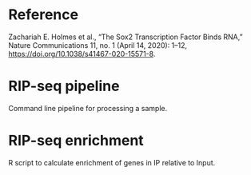 # Reference
Zachariah E. Holmes et al., “The Sox2 Transcription Factor Binds RNA,” Nature Communications 11, no. 1 (April 14, 2020): 1–12, https://doi.org/10.1038/s41467-020-15571-8.

# RIP-seq pipeline
Command line pipeline for processing a sample.

# RIP-seq enrichment
R script to calculate enrichment of genes in IP relative to Input.
